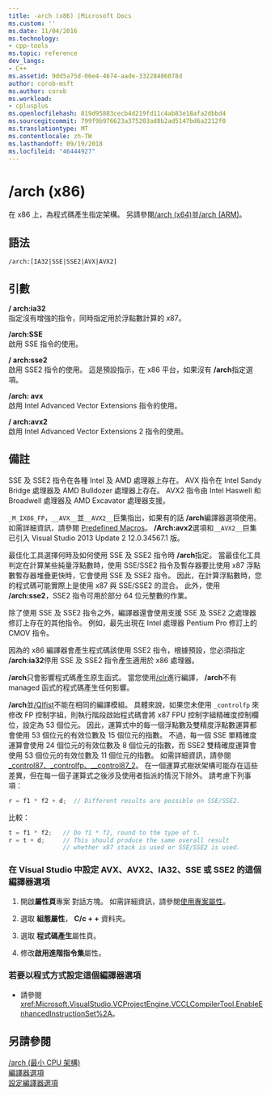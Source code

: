 ```yaml
---
title: -arch (x86) |Microsoft Docs
ms.custom: ''
ms.date: 11/04/2016
ms.technology:
- cpp-tools
ms.topic: reference
dev_langs:
- C++
ms.assetid: 9dd5a75d-06e4-4674-aade-33228486078d
author: corob-msft
ms.author: corob
ms.workload:
- cplusplus
ms.openlocfilehash: 819d95883cecb4d219fd11c4ab83e18afa2dbbd4
ms.sourcegitcommit: 799f9b976623a375203ad8b2ad5147bd6a2212f0
ms.translationtype: MT
ms.contentlocale: zh-TW
ms.lasthandoff: 09/19/2018
ms.locfileid: "46444927"
---
```

# <a name="arch-x86"></a>/arch (x86)

在 x86 上，為程式碼產生指定架構。 另請參閱[/arch (x64)](../../build/reference/arch-x64.md)並[/arch (ARM)](../../build/reference/arch-arm.md)。

## <a name="syntax"></a>語法

```
/arch:[IA32|SSE|SSE2|AVX|AVX2]
```

## <a name="arguments"></a>引數

**/ arch:ia32**<br/>
指定沒有增強的指令，同時指定用於浮點數計算的 x87。

**/arch:SSE**<br/>
啟用 SSE 指令的使用。

**/ arch:sse2**<br/>
啟用 SSE2 指令的使用。 這是預設指示，在 x86 平台，如果沒有 **/arch**指定選項。

**/arch: avx**<br/>
啟用 Intel Advanced Vector Extensions 指令的使用。

**/ arch:avx2**<br/>
啟用 Intel Advanced Vector Extensions 2 指令的使用。

## <a name="remarks"></a>備註

SSE 及 SSE2 指令在各種 Intel 及 AMD 處理器上存在。 AVX 指令在 Intel Sandy Bridge 處理器及 AMD Bulldozer 處理器上存在。 AVX2 指令由 Intel Haswell 和 Broadwell 處理器及 AMD Excavator 處理器支援。

`_M_IX86_FP`，`__AVX__`並`__AVX2__`巨集指出，如果有的話 **/arch**編譯器選項使用。 如需詳細資訊，請參閱 [Predefined Macros](../../preprocessor/predefined-macros.md)。 **/Arch:avx2**選項和`__AVX2__`巨集已引入 Visual Studio 2013 Update 2 12.0.34567.1 版。

最佳化工具選擇何時及如何使用 SSE 及 SSE2 指令時 **/arch**指定。 當最佳化工具判定在計算某些純量浮點數時，使用 SSE/SSE2 指令及暫存器要比使用 x87 浮點數暫存器堆疊更快時，它會使用 SSE 及 SSE2 指令。 因此，在計算浮點數時，您的程式碼可能實際上是使用 x87 與 SSE/SSE2 的混合。 此外，使用 **/arch:sse2**，SSE2 指令可用於部分 64 位元整數的作業。

除了使用 SSE 及 SSE2 指令之外，編譯器還會使用支援 SSE 及 SSE2 之處理器修訂上存在的其他指令。 例如，最先出現在 Intel 處理器 Pentium Pro 修訂上的 CMOV 指令。

因為的 x86 編譯器會產生程式碼該使用 SSE2 指令，根據預設，您必須指定 **/arch:ia32**停用 SSE 及 SSE2 指令產生適用於 x86 處理器。

**/arch**只會影響程式碼產生原生函式。 當您使用[/clr](../../build/reference/clr-common-language-runtime-compilation.md)進行編譯， **/arch**不有 managed 函式的程式碼產生任何影響。

**/arch**並[/QIfist](../../build/reference/qifist-suppress-ftol.md)不能在相同的編譯模組。 具體來說，如果您未使用 `_controlfp` 來修改 FP 控制字組，則執行階段啟始程式碼會將 x87 FPU 控制字組精確度控制欄位，設定為 53 個位元。 因此，運算式中的每一個浮點數及雙精度浮點數運算都會使用 53 個位元的有效位數及 15 個位元的指數。 不過，每一個 SSE 單精確度運算會使用 24 個位元的有效位數及 8 個位元的指數，而 SSE2 雙精確度運算會使用 53 個位元的有效位數及 11 個位元的指數。 如需詳細資訊，請參閱 [_control87、_controlfp、\__control87_2](../../c-runtime-library/reference/control87-controlfp-control87-2.md)。 在一個運算式樹狀架構可能存在這些差異，但在每一個子運算式之後涉及使用者指派的情況下除外。 請考慮下列事項：

```cpp
r = f1 * f2 + d;  // Different results are possible on SSE/SSE2.
```

比較：

```cpp
t = f1 * f2;   // Do f1 * f2, round to the type of t.
r = t + d;     // This should produce the same overall result
               // whether x87 stack is used or SSE/SSE2 is used.
```

### <a name="to-set-this-compiler-option-for-avx-avx2-ia32-sse-or-sse2-in-visual-studio"></a>在 Visual Studio 中設定 AVX、AVX2、IA32、SSE 或 SSE2 的這個編譯器選項

1. 開啟**屬性頁**專案 對話方塊。 如需詳細資訊，請參閱[使用專案屬性](../../ide/working-with-project-properties.md)。

1. 選取 **組態屬性**， **C/c + +** 資料夾。

1. 選取 **程式碼產生**屬性頁。

1. 修改**啟用進階指令集**屬性。

### <a name="to-set-this-compiler-option-programmatically"></a>若要以程式方式設定這個編譯器選項

- 請參閱 <xref:Microsoft.VisualStudio.VCProjectEngine.VCCLCompilerTool.EnableEnhancedInstructionSet%2A>。

## <a name="see-also"></a>另請參閱

[/arch (最小 CPU 架構)](../../build/reference/arch-minimum-cpu-architecture.md)<br/>
[編譯器選項](../../build/reference/compiler-options.md)<br/>
[設定編譯器選項](../../build/reference/setting-compiler-options.md)